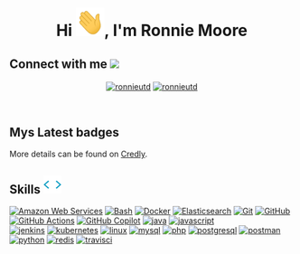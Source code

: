 <h1 align="center">Hi <img src="./img/icons/animatedwave.gif" width="50" height="50">, I'm Ronnie Moore</h1>


<h2> Connect with me <img src='https://raw.githubusercontent.com/ShahriarShafin/ShahriarShafin/main/Assets/handshake.gif' width="100"> </h2>

<p align="center">
<a href="https://linkedin.com/in/ronnieutd" target="blank"><img align="center" src="https://cdn.jsdelivr.net/npm/simple-icons@v11/icons/linkedin.svg" alt="ronnieutd" height="30" width="30" /></a>
<a href="https://www.facebook.com/ronnieutd" target="blank"><img align="center" src="https://cdn.jsdelivr.net/npm/simple-icons@v11/icons/facebook.svg" alt="ronnieutd" height="30" width="30" /></a>

</p>

<br />

<h2> Mys Latest badges</h2>

<!--START_SECTION:badges-->
<!--END_SECTION:badges-->

More details can be found on [Credly](https://www.credly.com/users/ronnieutd/badges).

<h2> Skills <img src="./img/icons/skills.webp" width="32" height="32"></h2>

<p>
  <a href="https://aws.amazon.com" target="_blank"><img src="https://cdn.jsdelivr.net/gh/devicons/devicon@latest/icons/amazonwebservices/amazonwebservices-original-wordmark.svg" alt="Amazon Web Services" width="40" height="40"/></a>
  <a href="https://www.gnu.org/software/bash/" target="_blank"><img src="https://cdn.jsdelivr.net/gh/devicons/devicon@latest/icons/bash/bash-original.svg" alt="Bash" width="40" height="40"/></a>
  <a href="https://www.docker.com/" target="_blank"><img src="https://cdn.jsdelivr.net/gh/devicons/devicon@latest/icons/docker/docker-original-wordmark.svg" alt="Docker" width="40" height="40"/></a>
  <a href="https://www.elastic.co" target="_blank"><img src="https://cdn.jsdelivr.net/gh/devicons/devicon@latest/icons/elasticsearch/elasticsearch-original.svg" alt="Elasticsearch" width="40" height="40"/></a>
  <a href="https://git-scm.com/" target="_blank"><img src="https://cdn.jsdelivr.net/gh/devicons/devicon@latest/icons/git/git-original.svg" alt="Git" width="40" height="40"/></a>
  <a href="https://github.com/" target="_blank"><img src="https://cdn.jsdelivr.net/gh/devicons/devicon@latest/icons/github/github-original-wordmark.svg" alt="GitHub" width="40" height="40"/></a>
  <a href="https://github.com/actions" target="_blank"><img src="https://cdn.jsdelivr.net/gh/devicons/devicon@latest/icons/githubactions/githubactions-original.svg" alt="GitHub Actions" width="40" height="40"/></a>
  <a href="ttps://github.com/features/copilot/" target="_blank"><img src="https://cdn.jsdelivr.net/npm/simple-icons@v11/icons/githubcopilot.svg" alt="GitHub Copilot" width="40" height="40"/></a>
  <a href="https://www.java.com" target="_blank"><img src="https://cdn.jsdelivr.net/gh/devicons/devicon@latest/icons/java/java-original-wordmark.svg" alt="java" width="40" height="40"/></a>
  <a href="https://developer.mozilla.org/en-US/docs/Web/JavaScript" target="_blank"><img src="https://cdn.jsdelivr.net/gh/devicons/devicon@latest/icons/javascript/javascript-original.svg" alt="javascript" width="40" height="40"/></a>
  <br>
  <a href="https://www.jenkins.io" target="_blank"><img src="https://cdn.jsdelivr.net/gh/devicons/devicon@latest/icons/jenkins/jenkins-original.svg" alt="jenkins" width="40" height="40"/></a>
  <a href="https://kubernetes.io" target="_blank"><img src="https://cdn.jsdelivr.net/gh/devicons/devicon@latest/icons/kubernetes/kubernetes-original.svg" alt="kubernetes" width="40" height="40"/></a>
  <a href="https://www.linux.org/" target="_blank"><img src="https://cdn.jsdelivr.net/gh/devicons/devicon@latest/icons/linux/linux-original.svg" alt="linux" width="40" height="40"/></a>
  <a href="https://www.mysql.com/" target="_blank"><img src="https://cdn.jsdelivr.net/gh/devicons/devicon@latest/icons/mysql/mysql-original-wordmark.svg" alt="mysql" width="40" height="40"/></a>
  <a href="https://www.php.net" target="_blank"><img src="https://cdn.jsdelivr.net/gh/devicons/devicon@latest/icons/php/php-original.svg" alt="php" width="40" height="40"/></a>
  <a href="https://www.postgresql.org" target="_blank"><img src="https://cdn.jsdelivr.net/gh/devicons/devicon@latest/icons/postgresql/postgresql-original-wordmark.svg" alt="postgresql" width="40" height="40"/></a>
  <a href="https://postman.com" target="_blank"><img src="https://cdn.jsdelivr.net/gh/devicons/devicon@latest/icons/postman/postman-original.svg" alt="postman" width="40" height="40"/></a>
  <a href="https://www.python.org" target="_blank"><img src="https://cdn.jsdelivr.net/gh/devicons/devicon@latest/icons/python/python-original-wordmark.svg" alt="python" width="40" height="40"/></a>
  <a href="https://redis.io" target="_blank"><img src="https://cdn.jsdelivr.net/gh/devicons/devicon@latest/icons/redis/redis-original-wordmark.svg" alt="redis" width="40" height="40"/></a>
  <a href="https://travis-ci.org" target="_blank"><img src="https://cdn.jsdelivr.net/gh/devicons/devicon@latest/icons/travis/travis-original.svg" alt="travisci" width="40" height="40"/></a>
</p>